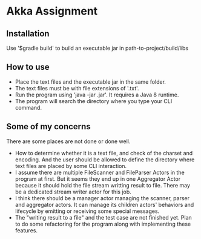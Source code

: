 Akka Assignment
==============

Installation
------------
Use '$gradle build' to build an executable jar in path-to-project/build/libs

How to use
-------
- Place the text files and the executable jar in the same folder.
- The text files must be with file extensions of '.txt'.
- Run the program using 'java -jar <jar-name>.jar'. It requires a Java 8 runtime.
- The program will search the directory where you type your CLI command.

Some of my concerns
---------
There are some places are not done or done well.
- How to determine whether it is a text file, and check of the charset and encoding. 
And the user should be allowed to define the directory where text files are placed by 
some CLI interaction.
- I assume there are multiple FileScanner and FileParser Actors in the program at first.
But it seems they end up in one Aggregator Actor because it should hold the file stream writting 
result to file. There may be a dedicated stream writer actor for this job.
- I think there should be a manager actor managing the scanner, parser and aggregator actors. 
It can manage its children actors' behaviors and lifecycle by emitting or receiving some special messages.
- The "writing result to a file" and the test case are not finished yet. Plan to do some refactoring for 
the program along with implementing these features.
